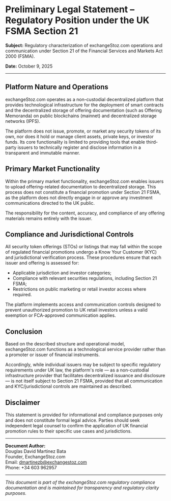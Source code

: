 # Preliminary Legal Statement – Regulatory Position under the UK FSMA Section 21

**Subject:** Regulatory characterization of exchangeStoz.com operations and communication under Section 21 of the Financial Services and Markets Act 2000 (FSMA).

**Date:** October 9, 2025

---

## Platform Nature and Operations

exchangeStoz.com operates as a non-custodial decentralized platform that provides technological infrastructure for the deployment of smart contracts and the decentralized storage of offering documentation (such as Offering Memoranda) on public blockchains (mainnet) and decentralized storage networks (IPFS).

The platform does not issue, promote, or market any security tokens of its own, nor does it hold or manage client assets, private keys, or investor funds. Its core functionality is limited to providing tools that enable third-party issuers to technically register and disclose information in a transparent and immutable manner.

## Primary Market Functionality

Within the primary market functionality, exchangeStoz.com enables issuers to upload offering-related documentation to decentralized storage. This process does not constitute a financial promotion under Section 21 FSMA, as the platform does not directly engage in or approve any investment communications directed to the UK public.

The responsibility for the content, accuracy, and compliance of any offering materials remains entirely with the issuer.

## Compliance and Jurisdictional Controls

All security token offerings (STOs) or listings that may fall within the scope of regulated financial promotions undergo a Know Your Customer (KYC) and jurisdictional verification process. These procedures ensure that each issuer and offering is assessed for:

- Applicable jurisdiction and investor categories;
- Compliance with relevant securities regulations, including Section 21 FSMA;
- Restrictions on public marketing or retail investor access where required.

The platform implements access and communication controls designed to prevent unauthorized promotion to UK retail investors unless a valid exemption or FCA-approved communication applies.

## Conclusion

Based on the described structure and operational model, exchangeStoz.com functions as a technological service provider rather than a promoter or issuer of financial instruments.

Accordingly, while individual issuers may be subject to specific regulatory requirements under UK law, the platform's role — as a non-custodial infrastructure provider that facilitates decentralized issuance and disclosure — is not itself subject to Section 21 FSMA, provided that all communication and KYC/jurisdictional controls are maintained as described.

## Disclaimer

This statement is provided for informational and compliance purposes only and does not constitute formal legal advice. Parties should seek independent legal counsel to confirm the application of UK financial promotion rules to their specific use cases and jurisdictions.

---

**Document Author:**  
Douglas David Martinez Bata  
Founder, ExchangeStoz.com  
Email: dmartinezb@exchangestoz.com  
Phone: +34 603 962957

---

*This document is part of the exchangeStoz.com regulatory compliance documentation and is maintained for transparency and regulatory clarity purposes.*